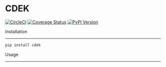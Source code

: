CDEK
====================

[![CircleCI](https://circleci.com/gh/nek-v/cdek.svg?style=shield)](https://circleci.com/gh/nek-v/cdek)
[![Coverage Status](https://coveralls.io/repos/github/nek-v/cdek/badge.svg?branch=master)](https://coveralls.io/github/nek-v/cdek?branch=master)
[![PyPI Version](https://img.shields.io/pypi/v/cdek.svg)](https://pypi.python.org/pypi/cdek)

Installation
____________________
```bash
pip install cdek
```

Usage
____________________